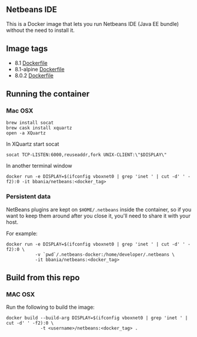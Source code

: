 ## Netbeans IDE

This is a Docker image that lets you run Netbeans IDE (Java EE bundle) without the need to install it.

## Image tags

* 8.1 [Dockerfile](https://github.com/bubbl/netbeans/blob/master/Dockerfile)
* 8.1-alpine [Dockerfile](https://github.com/bubbl/netbeans/blob/8.1-alpine/Dockerfile)
* 8.0.2 [Dockerfile](https://github.com/bubbl/netbeans/blob/8.0.2/Dockerfile)

## Running the container

### Mac OSX

    brew install socat
    brew cask install xquartz
    open -a XQuartz

In XQuartz start socat
    
    socat TCP-LISTEN:6000,reuseaddr,fork UNIX-CLIENT:\"$DISPLAY\"

In another terminal window

    docker run -e DISPLAY=$(ifconfig vboxnet0 | grep 'inet ' | cut -d' ' -f2):0 -it bbania/netbeans:<docker_tag>

### Persistent data

NetBeans plugins are kept on `$HOME/.netbeans` inside the container, so if you want to keep them around after you close it, you'll need to share it with your host.

For example:

    docker run -e DISPLAY=$(ifconfig vboxnet0 | grep 'inet ' | cut -d' ' -f2):0 \
               -v `pwd`/.netbeans-docker:/home/developer/.netbeans \
               -it bbania/netbeans:<docker_tag>

## Build from this repo

### MAC OSX

Run the following to build the image:

    docker build --build-arg DISPLAY=$(ifconfig vboxnet0 | grep 'inet ' | cut -d' ' -f2):0 \
                 -t <username>/netbeans:<docker_tag> .


